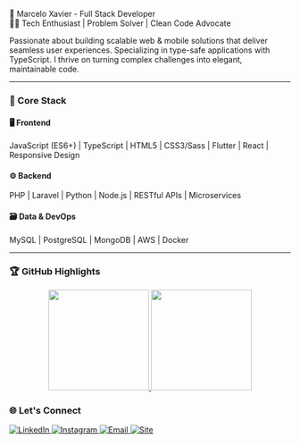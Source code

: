 🚀 Marcelo Xavier - Full Stack Developer  
👨‍💻 Tech Enthusiast | Problem Solver | Clean Code Advocate  

Passionate about building scalable web & mobile solutions that deliver seamless user experiences. Specializing in type-safe applications with TypeScript. I thrive on turning complex challenges into elegant, maintainable code.

---

### 🔧 Core Stack

#### 🖥️ Frontend  
JavaScript (ES6+) | TypeScript | HTML5 | CSS3/Sass | Flutter | React | Responsive Design

#### ⚙️ Backend  
PHP | Laravel | Python | Node.js | RESTful APIs | Microservices

#### 🗃️ Data & DevOps  
MySQL | PostgreSQL | MongoDB | AWS | Docker

---

### 🏆 GitHub Highlights

<div align="center">
  <a href="https://github.com/devmxs-code">
    <img height="180em" src="https://github-readme-stats.vercel.app/api?username=devmxs-code&show_icons=true&theme=radical&include_all_commits=true&count_private=true&cache_seconds=60"/>
    <img height="180em" src="https://github-readme-stats.vercel.app/api/top-langs/?username=devmxs-code&layout=compact&langs_count=8&theme=radical&cache_seconds=60"/>
  </a>
</div>


### 🌐 Let's Connect

<div align="left">
  <a href="https://www.linkedin.com/in/marcelo-xavier-94383b186/" target="_blank">
    <img src="https://img.shields.io/badge/LinkedIn-0077B5?style=for-the-badge&logo=linkedin&logoColor=white" alt="LinkedIn"/>
  </a>
  <a href="https://www.instagram.com/devmxs" target="_blank">
    <img src="https://img.shields.io/badge/Instagram-E4405F?style=for-the-badge&logo=instagram&logoColor=white" alt="Instagram"/>
  </a>
  <a href="mailto:marcelo_07@live.com">
    <img src="https://img.shields.io/badge/Email-D14836?style=for-the-badge&logo=gmail&logoColor=white" alt="Email"/>
  </a>
  <a href="https://devmxs.com.br" target="_blank">
    <img src="https://img.shields.io/badge/Site-000000?style=for-the-badge&logo=About.me&logoColor=white" alt="Site"/>
  </a>
</div>


